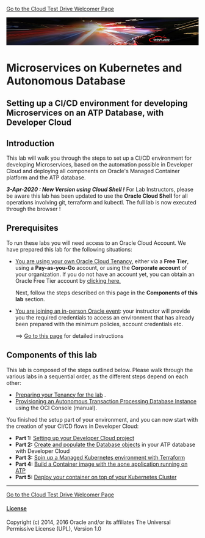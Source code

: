 [Go to the Cloud Test Drive Welcomer Page](../../readme.md)

![](../../common/images/customer.logo2.png)

# Microservices on Kubernetes and Autonomous Database

## Setting up a CI/CD environment for developing Microservices on an ATP Database, with Developer Cloud

## Introduction

This lab will walk you through the steps to set up a CI/CD environment for developing Microservices, based on the automation possible in Developer Cloud and deploying all components on Oracle's Managed Container platform and the ATP database.

***3-Apr-2020 : New Version using Cloud Shell !***  For Lab Instructors, please be aware this lab has been updated to use the **Oracle Cloud Shell** for all operations involving git, terraform and kubectl.  The full lab is now executed through the browser !



## Prerequisites

To run these labs you will need access to an Oracle Cloud Account.  We have prepared this lab for the following situations: 

- <u>You are using your own Oracle Cloud Tenancy,</u> either via a **Free Tier**, using a **Pay-as-you-Go** account, or using the **Corporate account** of your organization.  If you do not have an account yet, you can obtain  an Oracle Free Tier account by [clicking here.](https://myservices.us.oraclecloud.com/mycloud/signup?sourceType=:em:lw:rce:cpo:RC_EMMK200131P00049:Vlab_microATPmar)

  Next, follow the steps described on this page in the **Components of this lab** section.

  

- <u>You are joining an in-person Oracle event</u>: your instructor will provide you the required credentials to access an environment that has already been prepared with the minimum policies, account credentials etc.  
  
  ==> [Go to this page](../../ATP/readme.md) for detailed instructions



## Components of this lab

This lab is composed of the steps outlined below.  Please walk through the various labs in a sequential order, as the different steps depend on each other:

- [Preparing your Tenancy for the lab](env-setup.md) .
- [Provisioning an Autonomous Transaction Processing Database Instance](LabGuide100ProvisionAnATPDatabase.md)  using the OCI Console (manual).

  

You finished the setup part of your environment, and you can now start with the creation of your CI/CD flows in Developer Cloud:

- **Part 1:** [Setting up your Developer Cloud project](LabGuide250Devcs-proj_own1.md)
- **Part 2:** [Create and populate the Database objects](LabGuide400DataLoadingIntoATP_own.md) in your ATP database with Developer Cloud
- **Part 3:** [Spin up a Managed Kubernetes environment with Terraform](LabGuide660OKE_Create.md)
- **Part 4:** [Build a Container image with the aone application running on ATP](LabGuide650BuildDocker.md)
- **Part 5:** [Deploy your container on top of your Kubernetes Cluster](LabGuide670DeployDocker.md)

---



[Go to the Cloud Test Drive Welcomer Page](../../readme.md)



#### [License](../../LICENSE)

Copyright (c) 2014, 2016 Oracle and/or its affiliates
The Universal Permissive License (UPL), Version 1.0
